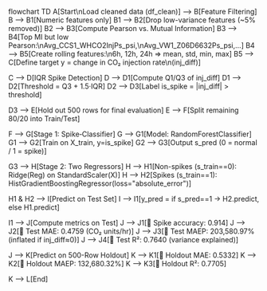 flowchart TD
  A[Start\nLoad cleaned data (df_clean)] --> B[Feature Filtering]
  B --> B1[Numeric features only]
  B1 --> B2[Drop low-variance features (~5% removed)]
  B2 --> B3[Compute Pearson vs. Mutual Information]
  B3 --> B4[Top MI but low Pearson:\nAvg_CCS1_WHCO2InjPs_psi,\nAvg_VW1_Z06D6632Ps_psi,…]
  B4 --> B5[Create rolling features:\n6h, 12h, 24h ⇒ mean, std, min, max]
  B5 --> C[Define target y = change in CO₂ injection rate\n(inj_diff)]

  C --> D[IQR Spike Detection]
  D --> D1[Compute Q1/Q3 of inj_diff]
  D1 --> D2[Threshold = Q3 + 1.5·IQR]
  D2 --> D3[Label is_spike = |inj_diff| > threshold]

  D3 --> E[Hold out 500 rows for final evaluation]
  E --> F[Split remaining 80/20 into Train/Test]

  F --> G[Stage 1: Spike‐Classifier]
  G --> G1[Model: RandomForestClassifier]
  G1 --> G2[Train on X_train, y=is_spike]
  G2 --> G3[Output s_pred (0 = normal / 1 = spike)]
  
  G3 --> H[Stage 2: Two Regressors]
  H --> H1[Non-spikes (s_train==0): Ridge(Reg) on StandardScaler(X)]
  H --> H2[Spikes    (s_train==1): HistGradientBoostingRegressor(loss="absolute_error")]

  H1 & H2 --> I[Predict on Test Set]
  I --> I1[y_pred = if s_pred==1 → H2.predict, else H1.predict]

  I1 --> J[Compute metrics on Test]
  J --> J1[🔹 Spike accuracy: 0.914]
  J --> J2[🔹 Test MAE: 0.4759 (CO₂ units/hr)]
  J --> J3[🔹 Test MAEP: 203,580.97% (inflated if inj_diff≈0)]
  J --> J4[🔹 Test R²: 0.7640 (variance explained)]

  J --> K[Predict on 500-Row Holdout]
  K --> K1[🔹 Holdout MAE: 0.5332]
  K --> K2[🔹 Holdout MAEP: 132,680.32%]
  K --> K3[🔹 Holdout R²: 0.7705]

  K --> L[End]
